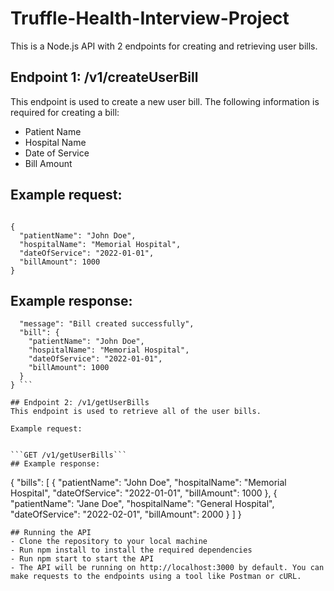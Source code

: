 # Truffle-Health-Interview-Project

This is a Node.js API with 2 endpoints for creating and retrieving user bills.

## Endpoint 1: /v1/createUserBill
This endpoint is used to create a new user bill. The following information is required for creating a bill:

- Patient Name
- Hospital Name
- Date of Service
- Bill Amount
## Example request:

``` POST /v1/createUserBill

{
  "patientName": "John Doe",
  "hospitalName": "Memorial Hospital",
  "dateOfService": "2022-01-01",
  "billAmount": 1000
}
```
## Example response:

``` {
  "message": "Bill created successfully",
  "bill": {
    "patientName": "John Doe",
    "hospitalName": "Memorial Hospital",
    "dateOfService": "2022-01-01",
    "billAmount": 1000
  }
} ```

## Endpoint 2: /v1/getUserBills
This endpoint is used to retrieve all of the user bills.

Example request:


```GET /v1/getUserBills```
## Example response:

```
{
  "bills": [
    {
      "patientName": "John Doe",
      "hospitalName": "Memorial Hospital",
      "dateOfService": "2022-01-01",
      "billAmount": 1000
    },
    {
      "patientName": "Jane Doe",
      "hospitalName": "General Hospital",
      "dateOfService": "2022-02-01",
      "billAmount": 2000
    }
  ]
}
```
## Running the API
- Clone the repository to your local machine
- Run npm install to install the required dependencies
- Run npm start to start the API
- The API will be running on http://localhost:3000 by default. You can make requests to the endpoints using a tool like Postman or cURL.